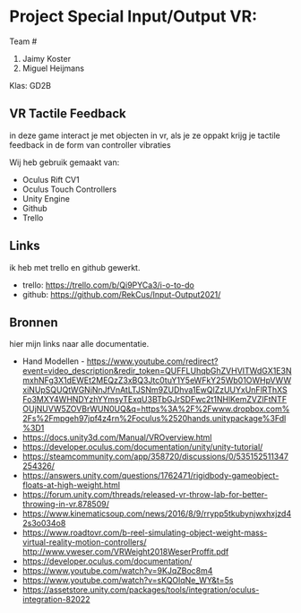 # Project Special Input/Output VR:

Team #
1. Jaimy Koster 
2. Miguel Heijmans

Klas: GD2B

## VR Tactile Feedback
in deze game interact je met objecten in vr, als je ze oppakt krijg je tactile feedback in de form van controller vibraties

Wij heb gebruik gemaakt van:
* Oculus Rift CV1
* Oculus Touch Controllers
* Unity Engine
* Github
* Trello

## Links

ik heb met trello en github gewerkt.

* trello: https://trello.com/b/Qi9PYCa3/i-o-to-do
* github: https://github.com/RekCus/Input-Output2021/

## Bronnen
hier mijn links naar alle documentatie.

* Hand Modellen - https://www.youtube.com/redirect?event=video_description&redir_token=QUFFLUhqbGhZVHVITWdGX1E3NmxhNFg3X1dEWEt2MEQzZ3xBQ3Jtc0tuY1Y5eWFkY25Wb01OWHpVWWxiNUpSQUQtWGNjNnJfVnAtLTJSNm9ZUDhva1EwQlZzUUYxUnFlRThXSFo3MXY4WHNDYzhYYmsyTExqU3BTbGJrSDFwc2t1NHlKemZVZlFtNTFOUjNUVW5ZOVBrWUN0UQ&q=https%3A%2F%2Fwww.dropbox.com%2Fs%2Fmpgeh97jpf4z4rn%2Foculus%2520hands.unitypackage%3Fdl%3D1
* https://docs.unity3d.com/Manual/VROverview.html
* https://developer.oculus.com/documentation/unity/unity-tutorial/
* https://steamcommunity.com/app/358720/discussions/0/535152511347254326/ 
* https://answers.unity.com/questions/1762471/rigidbody-gameobject-floats-at-high-weight.html 
* https://forum.unity.com/threads/released-vr-throw-lab-for-better-throwing-in-vr.878509/ 
* https://www.kinematicsoup.com/news/2016/8/9/rrypp5tkubynjwxhxjzd42s3o034o8  
* https://www.roadtovr.com/b-reel-simulating-object-weight-mass-virtual-reality-motion-controllers/ http://www.vweser.com/VRWeight2018WeserProffit.pdf
* https://developer.oculus.com/documentation/
* https://www.youtube.com/watch?v=9KJqZBoc8m4
* https://www.youtube.com/watch?v=sKQOlqNe_WY&t=5s
* https://assetstore.unity.com/packages/tools/integration/oculus-integration-82022
